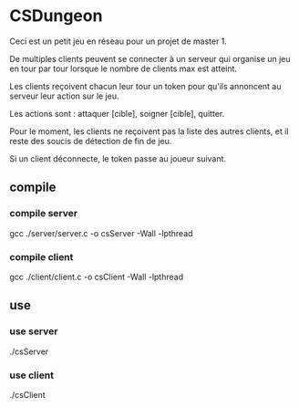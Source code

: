 # CSDungeon

Ceci est un petit jeu en réseau pour un projet de master 1. 

De multiples clients peuvent se connecter à un serveur qui organise un jeu en tour par tour lorsque le nombre de clients max est atteint.

Les clients reçoivent chacun leur tour un token pour qu'ils annoncent au serveur leur action sur le jeu.

Les actions sont : attaquer [cible], soigner [cible], quitter.

Pour le moment, les clients ne reçoivent pas la liste des autres clients, et il reste des soucis de détection de fin de jeu.

Si un client déconnecte, le token passe au joueur suivant.

## compile
### compile server
gcc ./server/server.c -o csServer -Wall -lpthread
### compile client
gcc ./client/client.c -o csClient -Wall -lpthread

## use 
### use server
./csServer <port>
### use client
./csClient <adresse-serveur> <port> <pseudo>


